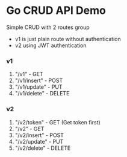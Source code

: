 # Go CRUD API Demo
Simple CRUD with 2 routes group 
- v1 is just plain route without authentication
- v2 using JWT authentication

### v1 
1. "/v1" - GET
2. "/v1/insert" - POST
3. "/v1/update" - PUT
4. "/v1/delete" - DELETE


### v2 
1. "/v2/token" - GET (Get token first)
2. "/v2" - GET
3. "/v2/insert" - POST
4. "/v2/update" - PUT
5. "/v2/delete" - DELETE
